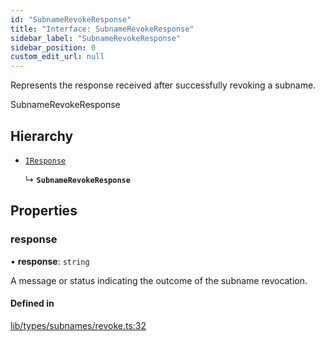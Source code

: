 ```yaml
---
id: "SubnameRevokeResponse"
title: "Interface: SubnameRevokeResponse"
sidebar_label: "SubnameRevokeResponse"
sidebar_position: 0
custom_edit_url: null
---
```


Represents the response received after successfully revoking a subname.

 SubnameRevokeResponse

## Hierarchy

- [`IResponse`](IResponse.md)

  ↳ **`SubnameRevokeResponse`**

## Properties

### response

• **response**: `string`

A message or status indicating the outcome of the subname revocation.

#### Defined in

[lib/types/subnames/revoke.ts:32](https://github.com/JustaName-id/JustaName-sdk/blob/4ff9084/packages/@justaname.id/sdk/src/lib/types/subnames/revoke.ts#L32)
